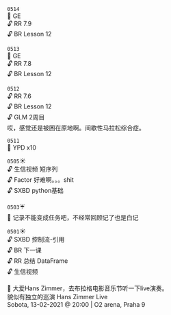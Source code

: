 ``0514``  
:microscope: GE  
:unlock: RR 7.9  
:unlock: BR Lesson 12

``0513``  
:microscope: GE  
:unlock: RR 7.8  
:unlock: BR Lesson 12


``0512``  
:unlock: RR 7.6  
:unlock: BR Lesson 12  
:unlock: GLM 2周目  
哎，感觉还是被困在原地啊。间歇性马拉松综合症。  


``0511``  
:microscope: YPD  x10




``0505``:sunny:   
:unlock: 生信视频 短序列  
:unlock: Factor    好难啊。。。shit  
:unlock: SXBD python基础   



``0503``:umbrella:   
:memo: 记录不能变成任务吧，不经常回顾记了也是白记


``0501``:sunny:  
:unlock: SXBD 控制流-引用  
:unlock: BR 下一课  
:unlock: RR 总结 DataFrame  
:unlock: 生信视频  

:memo: 大爱Hans Zimmer，去布拉格电影音乐节听一下live演奏。  
貌似有独立的巡演
 Hans Zimmer Live  
Sobota, 13-02-2021 @ 20:00 | O2 arena, Praha 9  


